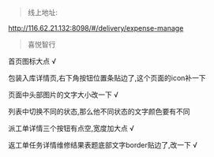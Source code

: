 > 线上地址:

http://116.62.21.132:8098/#/delivery/expense-manage

> 喜悦智行

首页图标大点 √

包装入库详情页,右下角按钮位置条贴边了,这个页面的icon补一下

页面中头部图片的文字大小改一下 √

列表中切换不同的状态,那么他不同状态的文字颜色要有不同

派工单详情三个按钮有点空,宽度加大点 √

返工单任务详情维修结果表题底部文字border贴边了,改一下 √
